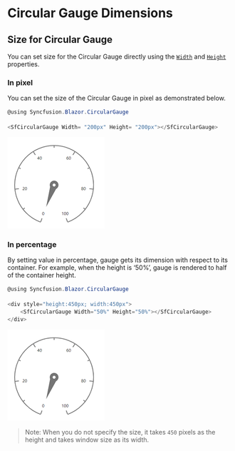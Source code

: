 # Circular Gauge Dimensions

## Size for Circular Gauge

You can set size for the Circular Gauge directly using the [`Width`](https://help.syncfusion.com/cr/aspnetcore-blazor/Syncfusion.Blazor~Syncfusion.Blazor.CircularGauge.SfCircularGauge~Width.html) and [`Height`](https://help.syncfusion.com/cr/aspnetcore-blazor/Syncfusion.Blazor~Syncfusion.Blazor.CircularGauge.SfCircularGauge~Height.html) properties.

### In pixel

You can set the size of the Circular Gauge in pixel as demonstrated below.

```csharp
@using Syncfusion.Blazor.CircularGauge

<SfCircularGauge Width= "200px" Height= "200px"></SfCircularGauge>
```

![Circular Gauge size in pixel](./images/percentage.png)

### In percentage

By setting value in percentage, gauge gets its dimension with respect to its container. For example, when
the height is ‘50%’, gauge is rendered to half of the container height.

```csharp
@using Syncfusion.Blazor.CircularGauge

<div style="height:450px; width:450px">
    <SfCircularGauge Width="50%" Height="50%"></SfCircularGauge>
</div>
```

![Circular Gauge size in percentage](./images/percentage.png)

>Note: When you do not specify the size, it takes `450`  pixels as the height and takes window size as its width.